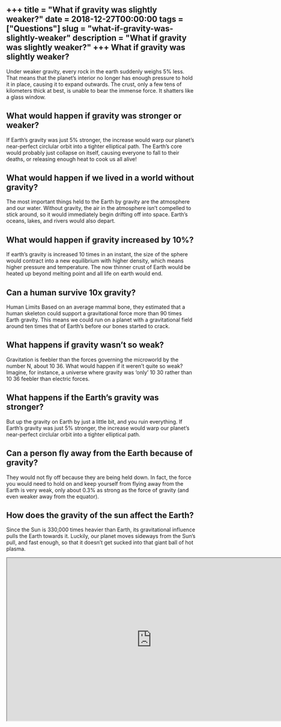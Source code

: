 +++
title = "What if gravity was slightly weaker?"
date = 2018-12-27T00:00:00
tags = ["Questions"]
slug = "what-if-gravity-was-slightly-weaker"
description = "What if gravity was slightly weaker?"
+++
What if gravity was slightly weaker?
------------------------------------

Under weaker gravity, every rock in the earth suddenly weighs 5% less. That means that the planet’s interior no longer has enough pressure to hold it in place, causing it to expand outwards. The crust, only a few tens of kilometers thick at best, is unable to bear the immense force. It shatters like a glass window.

What would happen if gravity was stronger or weaker?
----------------------------------------------------

If Earth’s gravity was just 5% stronger, the increase would warp our planet’s near-perfect circlular orbit into a tighter elliptical path. The Earth’s core would probably just collapse on itself, causing everyone to fall to their deaths, or releasing enough heat to cook us all alive!

What would happen if we lived in a world without gravity?
---------------------------------------------------------

The most important things held to the Earth by gravity are the atmosphere and our water. Without gravity, the air in the atmosphere isn’t compelled to stick around, so it would immediately begin drifting off into space. Earth’s oceans, lakes, and rivers would also depart.

What would happen if gravity increased by 10%?
----------------------------------------------

If earth’s gravity is increased 10 times in an instant, the size of the sphere would contract into a new equilibrium with higher density, which means higher pressure and temperature. The now thinner crust of Earth would be heated up beyond melting point and all life on earth would end.

Can a human survive 10x gravity?
--------------------------------

Human Limits Based on an average mammal bone, they estimated that a human skeleton could support a gravitational force more than 90 times Earth gravity. This means we could run on a planet with a gravitational field around ten times that of Earth’s before our bones started to crack.

What happens if gravity wasn’t so weak?
---------------------------------------

Gravitation is feebler than the forces governing the microworld by the number N, about 10 36. What would happen if it weren’t quite so weak? Imagine, for instance, a universe where gravity was ‘only’ 10 30 rather than 10 36 feebler than electric forces.

What happens if the Earth’s gravity was stronger?
-------------------------------------------------

But up the gravity on Earth by just a little bit, and you ruin everything. If Earth’s gravity was just 5% stronger, the increase would warp our planet’s near-perfect circlular orbit into a tighter elliptical path.

Can a person fly away from the Earth because of gravity?
--------------------------------------------------------

They would not fly off because they are being held down. In fact, the force you would need to hold on and keep yourself from flying away from the Earth is very weak, only about 0.3% as strong as the force of gravity (and even weaker away from the equator).

How does the gravity of the sun affect the Earth?
-------------------------------------------------

Since the Sun is 330,000 times heavier than Earth, its gravitational influence pulls the Earth towards it. Luckily, our planet moves sideways from the Sun’s pull, and fast enough, so that it doesn’t get sucked into that giant ball of hot plasma.

<iframe allow="accelerometer; autoplay; clipboard-write; encrypted-media; gyroscope; picture-in-picture" allowfullscreen="" class="__youtube_prefs__  epyt-is-override  no-lazyload" data-no-lazy="1" data-origheight="433" data-origwidth="770" data-skipgform_ajax_framebjll="" height="433" id="_ytid_59568" loading="lazy" src="https://www.youtube.com/embed/bY-6-MA32Dk?enablejsapi=1&autoplay=0&cc_load_policy=0&cc_lang_pref=&iv_load_policy=1&loop=0&modestbranding=0&rel=1&fs=1&playsinline=0&autohide=2&theme=dark&color=red&controls=1&" title="YouTube player" width="770"></iframe>